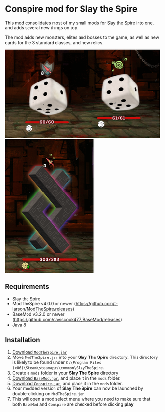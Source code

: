 # Conspire mod for Slay the Spire

This mod consolidates most of my small mods for Slay the Spire into one, and adds several new things on top.

The mod adds new monsters, elites and bosses to the game, as well as new cards for the 3 standard classes, and new relics.

![Fuzzy Dice](github_resources/FuzzyDice.png)
![A Mysterious Rune](github_resources/MysteriousRune.png)

## Requirements ##
* Slay the Spire
* ModTheSpire v4.0.0 or newer (https://github.com/t-larson/ModTheSpire/releases)
* BaseMod v3.2.0 or newer (https://github.com/daviscook477/BaseMod/releases)
* Java 8

## Installation ##
1. [Download `ModTheSpire.jar`](https://github.com/kiooeht/ModTheSpire/releases)
2. Move `ModTheSpire.jar` into your **Slay The Spire** directory. This directory is likely to be found under `C:\Program Files (x86)\Steam\steamapps\common\SlayTheSpire`.
3. Create a `mods` folder in your **Slay The Spire** directory
4. [Download `BaseMod.jar`](https://github.com/daviscook477/BaseMod/releases), and place it in the `mods` folder.
5. [Download `Conspire.jar`](https://github.com/twanvl/sts-conspire/releases), and place it in the `mods` folder.
6. Your modded version of **Slay The Spire** can now be launched by double-clicking on `ModTheSpire.jar`
7. This will open a mod select menu where you need to make sure that both `BaseMod` and `Conspire` are checked before clicking **play**
